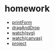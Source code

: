 # homework
- [printForm](https://seryozhabaleyko.github.io/homework/printForm/)
- [dragAndDrop](https://seryozhabaleyko.github.io/homework/dragAndDrop/)
- [watch(svg)](https://seryozhabaleyko.github.io/homework/watch(svg)/)
- [watch(canvas)](https://seryozhabaleyko.github.io/homework/watch(canvas)/)
- [project](https://seryozhabaleyko.github.io/homework/thesis-project.html)
